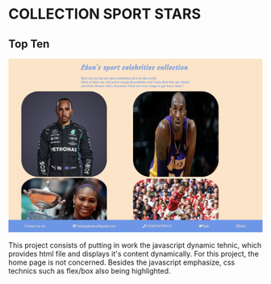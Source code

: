 # COLLECTION SPORT STARS

## Top Ten

![cover](images/readme.png)

This project consists of putting in work the javascript dynamic tehnic, which provides html file and displays it's content dynamically. For this project, the home page is not concerned. Besides the javascript emphasize, css technics such as flex/box also being highlighted.